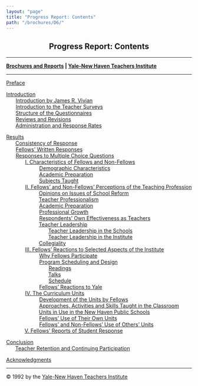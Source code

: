 ```yaml
---
layout: "page"
title: "Progress Report: Contents"
path: "/brochures/D6/"
---
```

<main>
<center><h2>Progress Report: Contents</h2></center>
<hr/>
<b><a href="..\">Brochures and Reports</a>
| <a href="..\..\">Yale-New Haven Teachers Institute</a></b>
<hr/>
<p><a href="Preface.html">Preface</a>
</p><p><a href="Introduction.html">Introduction</a>
<br/><font color="#FFFFFF" style="visibility:hidden;">____</font><nobr><a href="Introduction.html#e">Introduction by James R. Vivian</a></nobr>
<br/><font color="#FFFFFF" style="visibility:hidden;">____</font><nobr><a href="Introduction.html#a">Introduction to the Teacher Surveys</a></nobr>
<br/><font color="#FFFFFF" style="visibility:hidden;">____</font><nobr><a href="Introduction.html#b">Structure of the Questionnaires</a></nobr>
<br/><font color="#FFFFFF" style="visibility:hidden;">____</font><nobr><a href="Introduction.html#c">Reviews and Revisions</a></nobr>
<br/><font color="#FFFFFF" style="visibility:hidden;">____</font><nobr><a href="Introduction.html#d">Administration and Response Rates</a></nobr>
</p><p><a href="Results.html">Results</a>
<br/><font color="#FFFFFF" style="visibility:hidden;">____</font><nobr><a href="Results.html#a">Consistency of Response</a></nobr>
<br/><font color="#FFFFFF" style="visibility:hidden;">____</font><nobr><a href="Results.html#b">Fellows’ Written Responses</a></nobr>
<br/><font color="#FFFFFF" style="visibility:hidden;">____</font><nobr><a href="Results.html#c">Responses to Multiple Choice Questions</a></nobr>
<br/><font color="#FFFFFF" style="visibility:hidden;">________</font><nobr><a href="Results.html#d">I. Characteristics of Fellows and Non-Fellows</a></nobr>
<br/><font color="#FFFFFF" style="visibility:hidden;">______________</font><nobr><a href="Results.html#e">Demographic Characteristics</a></nobr>
<br/><font color="#FFFFFF" style="visibility:hidden;">______________</font><nobr><a href="Results.html#f">Academic Preparation</a></nobr>
<br/><font color="#FFFFFF" style="visibility:hidden;">______________</font><nobr><a href="Results.html#g">Subjects Taught</a></nobr>
<br/><font color="#FFFFFF" style="visibility:hidden;">________</font><nobr><a href="Results.html#h">II. Fellows’ and Non-Fellows’ Perceptions of the Teaching Profession</a></nobr>
<br/><font color="#FFFFFF" style="visibility:hidden;">______________</font><nobr><a href="Results.html#i">Opinions on Issues of School Reform</a></nobr>
<br/><font color="#FFFFFF" style="visibility:hidden;">______________</font><nobr><a href="Results.html#j">Teacher Professionalism</a></nobr>
<br/><font color="#FFFFFF" style="visibility:hidden;">______________</font><nobr><a href="Results.html#k">Academic Preparation</a></nobr>
<br/><font color="#FFFFFF" style="visibility:hidden;">______________</font><nobr><a href="Results.html#l">Professional Growth</a></nobr>
<br/><font color="#FFFFFF" style="visibility:hidden;">______________</font><nobr><a href="Results.html#m">Respondents’ Own Effectiveness as Teachers</a></nobr>
<br/><font color="#FFFFFF" style="visibility:hidden;">______________</font><nobr><a href="Results.html#n">Teacher Leadership</a></nobr>
<br/><font color="#FFFFFF" style="visibility:hidden;">__________________</font><nobr><a href="Results.html#o">Teacher Leadership in the Schools</a></nobr>
<br/><font color="#FFFFFF" style="visibility:hidden;">__________________</font><nobr><a href="Results.html#p">Teacher Leadership in the Institute</a></nobr>
<br/><font color="#FFFFFF" style="visibility:hidden;">______________</font><nobr><a href="Results.html#q">Collegiality</a></nobr>
<br/><font color="#FFFFFF" style="visibility:hidden;">________</font><nobr><a href="Results.html#r">III. Fellows’ Reactions to Selected Aspects of the Institute</a></nobr>
<br/><font color="#FFFFFF" style="visibility:hidden;">______________</font><nobr><a href="Results.html#s">Why Fellows Participate</a></nobr>
<br/><font color="#FFFFFF" style="visibility:hidden;">______________</font><nobr><a href="Results.html#t">Program Scheduling and Design</a></nobr>
<br/><font color="#FFFFFF" style="visibility:hidden;">__________________</font><nobr><a href="Results.html#u">Readings</a></nobr>
<br/><font color="#FFFFFF" style="visibility:hidden;">__________________</font><nobr><a href="Results.html#v">Talks</a></nobr>
<br/><font color="#FFFFFF" style="visibility:hidden;">__________________</font><nobr><a href="Results.html#w">Schedule</a></nobr>
<br/><font color="#FFFFFF" style="visibility:hidden;">______________</font><nobr><a href="Results.html#x">Fellows’ Reactions to Yale</a></nobr>
<br/><font color="#FFFFFF" style="visibility:hidden;">________</font><nobr><a href="Results.html#y">IV. The Curriculum Units</a></nobr>
<br/><font color="#FFFFFF" style="visibility:hidden;">______________</font><nobr><a href="Results.html#z">Development of the Units by Fellows</a></nobr>
<br/><font color="#FFFFFF" style="visibility:hidden;">______________</font><nobr><a href="Results.html#aa">Approaches, Activities and Skills Taught in the Classroom</a></nobr>
<br/><font color="#FFFFFF" style="visibility:hidden;">______________</font><nobr><a href="Results.html#bb">Units in Use in the New Haven Public Schools</a></nobr>
<br/><font color="#FFFFFF" style="visibility:hidden;">______________</font><nobr><a href="Results.html#cc">Fellows’ Use of Their Own Units</a></nobr>
<br/><font color="#FFFFFF" style="visibility:hidden;">______________</font><nobr><a href="Results.html#dd">Fellows’ and Non-Fellows’ Use of Others’ Units</a></nobr>
<br/><font color="#FFFFFF" style="visibility:hidden;">________</font><nobr><a href="Results.html#ee">V. Fellows’ Reports of Student Response</a></nobr>
</p><p><a href="Conclusion.html">Conclusion</a>
<br/><font color="#FFFFFF" style="visibility:hidden;">____</font><nobr><a href="Conclusion.html#a">Teacher Retention and Continuing Participation</a></nobr>
</p><p><a href="Acknowledgments.html">Acknowledgments</a>
</p><hr/>
© 1992 by the <a href="/">Yale-New Haven Teachers Institute</a>
</main>